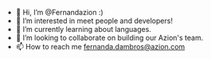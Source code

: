 - 👋 Hi, I’m @Fernandazion :)
- 👀 I’m interested in meet people and developers!
- 🌱 I’m currently learning about languages.
- 💞️ I’m looking to collaborate on building our Azion's team.
- 📫 How to reach me fernanda.dambros@azion.com

<!---
Fernandazion/Fernandazion is a ✨ special ✨ repository because its `README.md` (this file) appears on your GitHub profile.
You can click the Preview link to take a look at your changes.
--->
